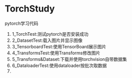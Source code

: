 # TorchStudy
pytorch学习代码

1. 1_TorchTest:测试pytorch是否安装成功
2. 2_DatasetTest:载入图片并显示图像
3. 3_TensorboardTest:使用TensorBoard展示图片
4. 4_TransformsTest:使用Transforms修改图片
5. 5_Transforms&Dataset:下载并使用torchvision自带数据集
6. 6_DataloaderTest:使用dataloader按批次取数据
7. 
